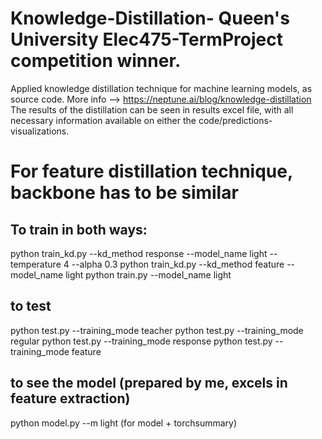 # Knowledge-Distillation- Queen's University Elec475-TermProject competition winner.
Applied knowledge distillation technique for machine learning models, as source code.
More info --> https://neptune.ai/blog/knowledge-distillation
The results of the distillation can be seen in results excel file, with all necessary information available on either the code/predictions-visualizations.
# For feature distillation technique, backbone has to be similar
## To train in both ways:
python train_kd.py --kd_method response --model_name light --temperature 4 --alpha 0.3 
python train_kd.py --kd_method feature --model_name light
python train.py --model_name light
## to test
python test.py --training_mode teacher
python test.py --training_mode regular
python test.py --training_mode response
python test.py --training_mode feature
## to see the model (prepared by me, excels in feature extraction)
python model.py --m light (for model + torchsummary)

